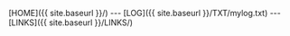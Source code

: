 [HOME]({{ site.baseurl }}/) --- [LOG]({{ site.baseurl }}/TXT/mylog.txt) --- [LINKS]({{ site.baseurl }}/LINKS/)